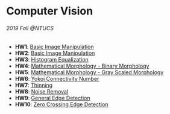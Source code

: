 # Computer Vision
###### 2019 Fall @NTUCS

* **HW1**: [Basic Image Manipulation](https://github.com/Rscathac/Computer-Vision/tree/master/hw1)
* **HW2**: [Basic Image Manipulation](https://github.com/Rscathac/Computer-Vision/tree/master/hw2)
* **HW3**: [Histogram Equalization](https://github.com/Rscathac/Computer-Vision/tree/master/hw3)
* **HW4**: [Mathematical Morphology - Binary Morphology](https://github.com/Rscathac/Computer-Vision/tree/master/hw4)
* **HW5**: [Mathematical Morphology - Gray Scaled Morphology](https://github.com/Rscathac/Computer-Vision/tree/master/hw5)
* **HW6**: [Yokoi Connectivity Number](https://github.com/Rscathac/Computer-Vision/tree/master/hw6)
* **HW7**: [Thinning](https://github.com/Rscathac/Computer-Vision/tree/master/hw7)
* **HW8**: [Noise Removal](https://github.com/Rscathac/Computer-Vision/tree/master/hw8)
* **HW9**: [General Edge Detection](https://github.com/Rscathac/Computer-Vision/tree/master/hw9)
* **HW10**: [Zero Crossing Edge Detection](https://github.com/Rscathac/Computer-Vision/tree/master/hw10)
